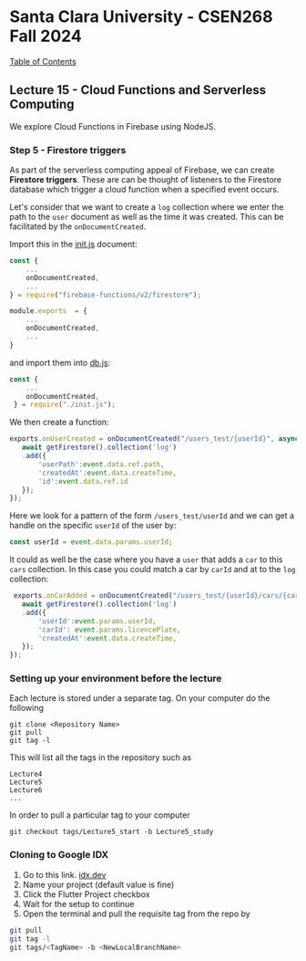# Santa Clara University - CSEN268 Fall 2024

[Table of Contents](/toc.md)


## Lecture 15 - Cloud Functions and Serverless Computing
We explore Cloud Functions in Firebase using NodeJS.

### Step 5 - Firestore triggers
As part of the serverless computing appeal of Firebase, we can create **Firestore triggers**. These are can be thought of listeners to the Firestore database which trigger a cloud function when a specified event occurs.

Let's consider that we want to create a `log` collection where we enter the path to the `user` document as well as the time it was created. This can be facilitated by the `onDocumentCreated`.

Import this in the [init.js](/functions/init.js) document:
```js
const {
    ...
    onDocumentCreated,
    ...
} = require("firebase-functions/v2/firestore");

module.exports  = {
    ...
    onDocumentCreated,
    ...
}
```
and import them into [db.js](/functions/db.js):
```js
const { 
    ...
    onDocumentCreated,
 } = require("./init.js");
 ```

 We then create a function:
 ```js
 exports.onUserCreated = onDocumentCreated("/users_test/{userId}", async (event) => {
    await getFirestore().collection('log')
    .add({
        'userPath':event.data.ref.path,
        'createdAt':event.data.createTime,
        'id':event.data.ref.id
    });
});
 ```
 Here we look for a pattern of the form `/users_test/userId` and we can get a handle on the specific `userId` of the user by:
 ```js
 const userId = event.data.params.userId;
 ```
 
 It could as well be the case where you have a `user` that adds a `car` to this `cars` collection. In this case you could match a car by `carId` and at to the `log` collection:
 ```js
  exports.onCarAdded = onDocumentCreated("/users_test/{userId}/cars/{carId}", async (event) => {
    await getFirestore().collection('log')
    .add({
        'userId':event.params.userId,
        'carId': event.params.licencePlate,
        'createdAt':event.data.createTime,
    });
});
 ```



### Setting up your environment before the lecture

Each lecture is stored under a separate tag. On your computer do the following

    git clone <Repository Name>
    git pull
    git tag -l

This will list all the tags in the repository such as

    Lecture4
    Lecture5
    Lecture6
    ...

In order to pull a particular tag to your computer

    git checkout tags/Lecture5_start -b Lecture5_study

### Cloning to Google IDX

1. Go to this link. [idx.dev](https://idx.google.com/import?url=https://github.com/mehmetartun/CSEN268-F24)
2. Name your project (default value is fine)
3. Click the Flutter Project checkbox
4. Wait for the setup to continue
5. Open the terminal and pull the requisite tag from the repo by
```zsh
git pull
git tag -l
git tags/<TagName> -b <NewLocalBranchName>
```




